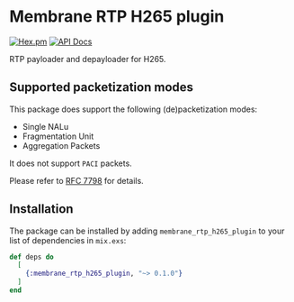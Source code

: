 # Membrane RTP H265 plugin

[![Hex.pm](https://img.shields.io/hexpm/v/membrane_rtp_h265_plugin.svg)](https://hex.pm/packages/membrane_rtp_h265_plugin)
[![API Docs](https://img.shields.io/badge/api-docs-yellow.svg?style=flat)](https://hexdocs.pm/membrane_rtp_h265_plugin/)

RTP payloader and depayloader for H265.

## Supported packetization modes

This package does support the following (de)packetization modes:
  * Single NALu
  * Fragmentation Unit
  * Aggregation Packets

It does not support `PACI` packets.

Please refer to [RFC 7798](https://tools.ietf.org/html/rfc7798) for details.


## Installation

The package can be installed by adding `membrane_rtp_h265_plugin` to your list of dependencies in `mix.exs`:

```elixir
def deps do
  [
    {:membrane_rtp_h265_plugin, "~> 0.1.0"}
  ]
end
```
